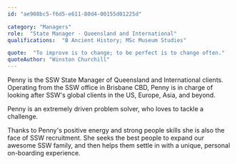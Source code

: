 ```yaml
---
id: "ae908bc5-f6d5-e611-80d4-00155d01225d"

category: "Managers"
role:  "State Manager - Queensland and International"
qualifications:  "B Ancient History; MSc Museum Studies"

quote:  "To improve is to change; to be perfect is to change often."
quoteAuthor: "Winston Churchill"
---
```


Penny is the SSW State Manager of Queensland and International clients. Operating from the SSW office in Brisbane CBD, Penny is in charge of looking after SSW's global clients in the US, Europe, Asia, and beyond.

Penny is an extremely driven problem solver, who loves to tackle a challenge.

Thanks to Penny's positive energy and strong people skills she is also the face of SSW recruitment. She seeks the best people to expand our awesome SSW family, and then helps them settle in with a unique, personal on-boarding experience. 
